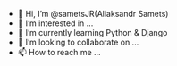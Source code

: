 - 👋 Hi, I’m @sametsJR(Aliaksandr Samets)
- 👀 I’m interested in ...
- 🌱 I’m currently learning Python & Django
- 💞️ I’m looking to collaborate on ...
- 📫 How to reach me ...

<!---
sametsJR/sametsJR is a ✨ special ✨ repository because its `README.md` (this file) appears on your GitHub profile.
You can click the Preview link to take a look at your changes.
--->
